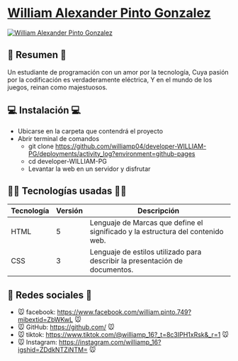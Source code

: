 # [William Alexander Pinto Gonzalez](https://williamp04.github.io/developer-WILLIAM-PG/)

[![William Alexander Pinto Gonzalez](https://i.postimg.cc/xjPd5vhr/imagen-2023-05-08-085106395.png)](https://elliotgaramendi.github.io/kierrez-zer-my-nobia/)

## 📜 Resumen 📜
Un estudiante de programación con un amor por la tecnología, Cuya pasión por la codificación es verdaderamente eléctrica, Y en el mundo de los juegos, reinan como majestuosos. 

## 💻 Instalación 💻
- Ubicarse en la carpeta que contendrá el proyecto
- Abrir terminal de comandos
  - git clone https://github.com/williamp04/developer-WILLIAM-PG/deployments/activity_log?environment=github-pages
  - cd developer-WILLIAM-PG
  - Levantar la web en un servidor y disfrutar

## 👨‍💻 Tecnologías usadas 👨‍💻
| Tecnología | Versión | Descripción                                                                     |
|------------|---------|---------------------------------------------------------------------------------|
| HTML       | 5       | Lenguaje de Marcas que define el significado y la estructura del contenido web. |
| CSS        | 3       | Lenguaje de estilos utilizado para describir la presentación de documentos.     |


## 🤗 Redes sociales 🤗
- 🐭 facebook: https://www.facebook.com/william.pinto.749?mibextid=ZbWKwL 🐭
- 🐭 GitHub: https://github.com/ 🐭
- 🐭 tiktok: https://www.tiktok.com/@williamp_16?_t=8c3IPH1xRsk&_r=1 🐭
- 🐭 Instagram: https://instagram.com/williamp_16?igshid=ZDdkNTZiNTM= 🐭